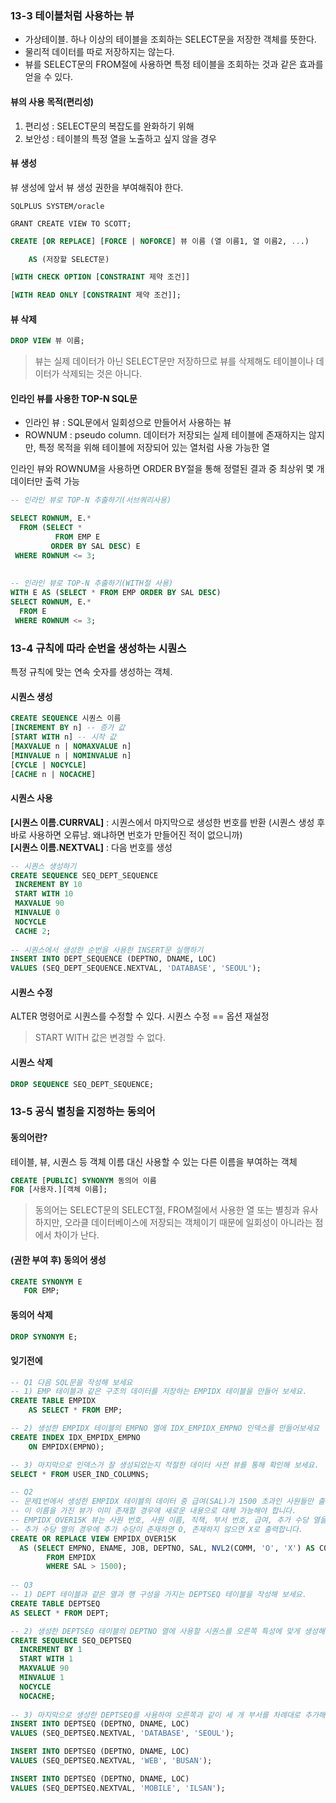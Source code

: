 ### 13-3 테이블처럼 사용하는 뷰
- 가상테이블. 하나 이상의 테이블을 조회하는 SELECT문을 저장한 객체를 뜻한다.     
- 물리적 데이터를 따로 저장하지는 않는다.    
- 뷰를 SELECT문의 FROM절에 사용하면 특정 테이블을 조회하는 것과 같은 효과를 얻을 수 있다.      

#### 뷰의 사용 목적(편리성)
1. 편리성 : SELECT문의 복잡도를 완화하기 위해
2. 보안성 : 테이블의 특정 열을 노출하고 싶지 않을 경우      

#### 뷰 생성
뷰 생성에 앞서 뷰 생성 권한을 부여해줘야 한다. 
```
SQLPLUS SYSTEM/oracle

GRANT CREATE VIEW TO SCOTT;
```
```SQL
CREATE [OR REPLACE] [FORCE | NOFORCE] 뷰 이름 (열 이름1, 열 이름2, ...)

    AS (저장할 SELECT문)

[WITH CHECK OPTION [CONSTRAINT 제약 조건]]

[WITH READ ONLY [CONSTRAINT 제약 조건]];
```

#### 뷰 삭제
```sql
DROP VIEW 뷰 이름;
```
> 뷰는 실제 데이터가 아닌 SELECT문만 저장하므로 뷰를 삭제해도 테이블이나 데이터가 삭제되는 것은 아니다.    

#### 인라인 뷰를 사용한 TOP-N SQL문
- 인라인 뷰 : SQL문에서 일회성으로 만들어서 사용하는 뷰     
- ROWNUM : pseudo column. 데이터가 저장되는 실제 테이블에 존재하지는 않지만, 
특정 목적을 위해 테이블에 저장되어 있는 열처럼 사용 가능한 열      

인라인 뷰와 ROWNUM을 사용하면 ORDER BY절을 통해 정렬된 결과 중 최상위 몇 개 데이터만 출력 가능    
```sql
-- 인라인 뷰로 TOP-N 추출하기(서브쿼리사용)

SELECT ROWNUM, E.*
  FROM (SELECT *
          FROM EMP E
         ORDER BY SAL DESC) E
 WHERE ROWNUM <= 3;
 
 
-- 인라인 뷰로 TOP-N 추출하기(WITH절 사용)
WITH E AS (SELECT * FROM EMP ORDER BY SAL DESC)
SELECT ROWNUM, E.*
  FROM E
 WHERE ROWNUM <= 3;
```

### 13-4 규칙에 따라 순번을 생성하는 시퀀스
특정 규칙에 맞는 연속 숫자를 생성하는 객체.     

#### 시퀀스 생성
```sql
CREATE SEQUENCE 시퀀스 이름
[INCREMENT BY n] -- 증가 값
[START WITH n] -- 시작 값
[MAXVALUE n | NOMAXVALUE n]
[MINVALUE n | NOMINVALUE n]
[CYCLE | NOCYCLE]
[CACHE n | NOCACHE]
```

#### 시퀀스 사용
**[시퀀스 이름.CURRVAL]** : 시퀀스에서 마지막으로 생성한 번호를 반환 (시퀀스 생성 후 바로 사용하면 오류남. 왜냐하면 번호가 만들어진 적이 없으니까)                
**[시퀀스 이름.NEXTVAL]** : 다음 번호를 생성    
```sql
-- 시퀀스 생성하기
CREATE SEQUENCE SEQ_DEPT_SEQUENCE
 INCREMENT BY 10
 START WITH 10
 MAXVALUE 90
 MINVALUE 0
 NOCYCLE
 CACHE 2;
 
-- 시퀀스에서 생성한 순번을 사용한 INSERT문 실행하기
INSERT INTO DEPT_SEQUENCE (DEPTNO, DNAME, LOC)
VALUES (SEQ_DEPT_SEQUENCE.NEXTVAL, 'DATABASE', 'SEOUL');
```
#### 시퀀스 수정
ALTER 명령어로 시퀀스를 수정할 수 있다. 시퀀스 수정 == 옵션 재설정     
> START WITH 값은 변경할 수 없다.    

#### 시퀀스 삭제
```SQL
DROP SEQUENCE SEQ_DEPT_SEQUENCE;
```

### 13-5 공식 별칭을 지정하는 동의어
#### 동의어란?
테이블, 뷰, 시퀀스 등 객체 이름 대신 사용할 수 있는 다른 이름을 부여하는 객체    
```sql
CREATE [PUBLIC] SYNONYM 동의어 이름 
FOR [사용자.][객체 이름];
```
> 동의어는 SELECT문의 SELECT절, FROM절에서 사용한 열 또는 별칭과 유사하지만,
> 오라클 데이터베이스에 저장되는 객체이기 때문에 일회성이 아니라는 점에서 차이가 난다.    

#### (권한 부여 후) 동의어 생성
```sql
CREATE SYNONYM E
   FOR EMP;
```

#### 동의어 삭제
```SQL
DROP SYNONYM E;
```

#### 잊기전에
```sql
-- Q1 다음 SQL문을 작성해 보세요
-- 1) EMP 테이블과 같은 구조의 데이터를 저장하는 EMPIDX 테이블을 만들어 보세요.     
CREATE TABLE EMPIDX
    AS SELECT * FROM EMP;

-- 2) 생성한 EMPIDX 테이블의 EMPNO 열에 IDX_EMPIDX_EMPNO 인덱스를 만들어보세요
CREATE INDEX IDX_EMPIDX_EMPNO
    ON EMPIDX(EMPNO);

-- 3) 마지막으로 인덱스가 잘 생성되었는지 적절한 데이터 사전 뷰를 통해 확인해 보세요.   
SELECT * FROM USER_IND_COLUMNS;

-- Q2
-- 문제1번에서 생성한 EMPIDX 테이블의 데이터 중 급여(SAL)가 1500 초과인 사원들만 출력하는 EMPIDX_OVER15K 뷰를 생성해보세요. 
-- 이 이름을 가진 뷰가 이미 존재할 경우에 새로운 내용으로 대체 가능해야 합니다. 
-- EMPIDX_OVER15K 뷰는 사원 번호, 사원 이름, 직책, 부서 번호, 급여, 추가 수당 열을 가지고 있습니다. 
-- 추가 수당 열의 경우에 추가 수당이 존재하면 O, 존재하지 않으면 X로 출력합니다.    
CREATE OR REPLACE VIEW EMPIDX_OVER15K
  AS (SELECT EMPNO, ENAME, JOB, DEPTNO, SAL, NVL2(COMM, 'O', 'X') AS COMM
        FROM EMPIDX
        WHERE SAL > 1500);
        
-- Q3
-- 1) DEPT 테이블과 같은 열과 행 구성을 가지는 DEPTSEQ 테이블을 작성해 보세요.
CREATE TABLE DEPTSEQ
AS SELECT * FROM DEPT;

-- 2) 생성한 DEPTSEQ 테이블의 DEPTNO 열에 사용할 시퀀스를 오른쪽 특성에 맞게 생성해 보세요.   
CREATE SEQUENCE SEQ_DEPTSEQ
  INCREMENT BY 1
  START WITH 1
  MAXVALUE 90
  MINVALUE 1
  NOCYCLE
  NOCACHE;
  
-- 3) 마지막으로 생성한 DEPTSEQ를 사용하여 오른쪽과 같이 세 개 부서를 차례대로 추가해 보세요.
INSERT INTO DEPTSEQ (DEPTNO, DNAME, LOC)
VALUES (SEQ_DEPTSEQ.NEXTVAL, 'DATABASE', 'SEOUL');

INSERT INTO DEPTSEQ (DEPTNO, DNAME, LOC)
VALUES (SEQ_DEPTSEQ.NEXTVAL, 'WEB', 'BUSAN');

INSERT INTO DEPTSEQ (DEPTNO, DNAME, LOC)
VALUES (SEQ_DEPTSEQ.NEXTVAL, 'MOBILE', 'ILSAN');
```
